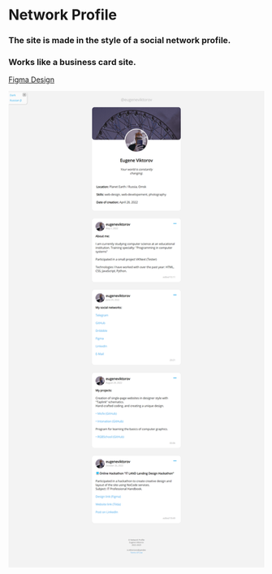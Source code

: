 # Network Profile

### The site is made in the style of a social network profile.
### Works like a business card site.

<a href="https://www.figma.com/community/file/1151569861613953737">Figma Design</a>

<img src="Frame thumbnail.png">